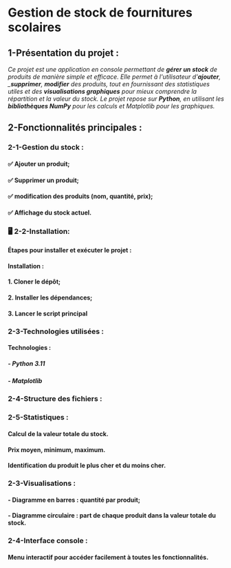 # Gestion de stock de fournitures scolaires 

## 1-Présentation du projet :

*Ce projet est une application en console permettant de __gérer un stock__  de produits de manière simple et efficace. Elle permet à l'utilisateur d'__ajouter__, ___supprimer__, __modifier__ des produits, tout en fournissant des statistiques utiles et des __visualisations graphiques__ pour mieux comprendre la répartition et la valeur du stock. Le projet repose sur __Python__, en utilisant les __bibliothèques NumPy__ pour les calculs et Matplotlib pour les graphiques.*

## 2-Fonctionnalités principales :

### 2-1-Gestion du stock :

#### ✅ Ajouter un produit;
#### ✅ Supprimer un produit;
#### ✅ modification des produits (nom, quantité, prix);
#### ✅ Affichage du stock actuel.

### 🖥️ 2-2-Installation: 
#### Étapes pour installer et exécuter le projet :

#### Installation :
#### 1. Cloner le dépôt;
#### 2. Installer les dépendances;
#### 3. Lancer le script principal
###  2-3-Technologies utilisées :
#### Technologies :
##### - Python 3.11
##### - Matplotlib
### 2-4-Structure des fichiers :

### 2-5-Statistiques :

#### Calcul de la valeur totale du stock.
 
#### Prix moyen, minimum, maximum.

#### Identification du produit le plus cher et du moins cher.

### 2-3-Visualisations :

#### - Diagramme en barres : quantité par produit;

#### - Diagramme circulaire : part de chaque produit dans la valeur totale du stock.

### 2-4-Interface console :

#### Menu interactif pour accéder facilement à toutes les fonctionnalités.

